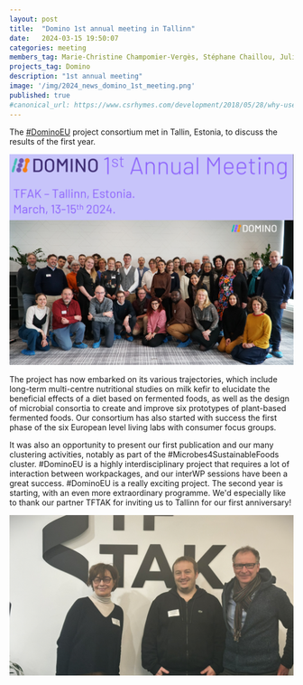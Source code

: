 ```yaml
---
layout: post
title:  "Domino 1st annual meeting in Tallinn"
date:   2024-03-15 19:50:07
categories: meeting
members_tag: Marie-Christine Champomier-Vergès, Stéphane Chaillou, Julien Tap, Alice Lima
projects_tag: Domino
description: "1st annual meeting"
image: '/img/2024_news_domino_1st_meeting.png'
published: true
#canonical_url: https://www.csrhymes.com/development/2018/05/28/why-use-a-static-site-generator.html
---
```



The [#DominoEU](/projects/domino/) project consortium met in Tallin, Estonia, to discuss the results of the first year. 

![](/img/2024_news_domino_1st_meeting.png)

The project has now embarked on its various trajectories, which include long-term multi-centre nutritional studies on milk kefir to elucidate the beneficial effects of a diet based on fermented foods, as well as the design of microbial consortia to create and improve six prototypes of plant-based fermented foods. Our consortium has also started with success the first phase of the six European level living labs with consumer focus groups. 

It was also an opportunity to present our first publication and our many clustering activities, notably as part of the #Microbes4SustainableFoods cluster.  #DominoEU is a highly interdisciplinary project that requires a lot of interaction between workpackages, and our interWP sessions have been a great success. #DominoEU is a really exciting project. The second year is starting, with an even more extraordinary programme. We'd especially like to thank our partner TFTAK for inviting us to Tallinn for our first anniversary!

![](/img/domino_tftak_chaillou_champomier_verges_tap_tallinn.png)



